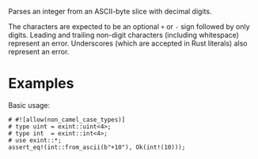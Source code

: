 Parses an integer from an ASCII-byte slice with decimal digits.

The characters are expected to be an optional `+` or `-` sign followed by only
digits. Leading and trailing non-digit characters (including whitespace)
represent an error. Underscores (which are accepted in Rust literals) also
represent an error.

# Examples

Basic usage:

```
# #![allow(non_camel_case_types)]
# type uint = exint::uint<4>;
# type int  = exint::int<4>;
# use exint::*;
assert_eq!(int::from_ascii(b"+10"), Ok(int!(10)));
```
